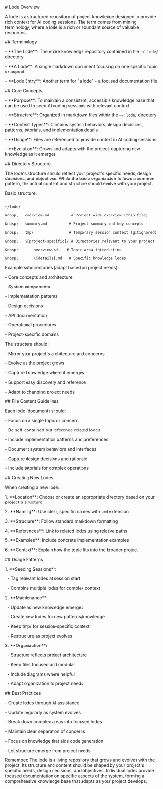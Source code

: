 \# Lode Overview



A lode is a structured repository of project knowledge designed to provide rich context for AI coding sessions. The term comes from mining terminology, where a lode is a rich or abundant source of valuable resources.



\## Terminology



\- \*\*The Lode\*\*: The entire knowledge repository contained in the `~/.lode/` directory

\- \*\*A Lode\*\*: A single markdown document focusing on one specific topic or aspect

\- \*\*Lode Entry\*\*: Another term for "a lode" - a focused documentation file



\## Core Concepts



\- \*\*Purpose\*\*: To maintain a consistent, accessible knowledge base that can be used to seed AI coding sessions with relevant context

\- \*\*Structure\*\*: Organized in markdown files within the `~/.lode/` directory

\- \*\*Content Types\*\*: Contains system behaviors, design decisions, patterns, tutorials, and implementation details

\- \*\*Usage\*\*: Files are referenced to provide context in AI coding sessions

\- \*\*Evolution\*\*: Grows and adapts with the project, capturing new knowledge as it emerges



\## Directory Structure



The lode's structure should reflect your project's specific needs, design decisions, and objectives. While the basic organization follows a common pattern, the actual content and structure should evolve with your project.



Basic structure:

```

~/lode/

&nbsp;   overview.md          # Project-wide overview (this file)

&nbsp;   summary.md          # Project summary and key concepts

&nbsp;   tmp/                # Temporary session context (gitignored)

&nbsp;   \[project-specific]/ # Directories relevant to your project

&nbsp;       overview.md    # Topic area introduction

&nbsp;       \[details].md   # Specific knowledge lodes

```



Example subdirectories (adapt based on project needs):

\- Core concepts and architecture

\- System components

\- Implementation patterns

\- Design decisions

\- API documentation

\- Operational procedures

\- Project-specific domains



The structure should:

\- Mirror your project's architecture and concerns

\- Evolve as the project grows

\- Capture knowledge where it emerges

\- Support easy discovery and reference

\- Adapt to changing project needs



\## File Content Guidelines



Each lode (document) should:

\- Focus on a single topic or concern

\- Be self-contained but reference related lodes

\- Include implementation patterns and preferences

\- Document system behaviors and interfaces

\- Capture design decisions and rationale

\- Include tutorials for complex operations



\## Creating New Lodes



When creating a new lode:

1\. \*\*Location\*\*: Choose or create an appropriate directory based on your project's structure

2\. \*\*Naming\*\*: Use clear, specific names with `.md` extension

3\. \*\*Structure\*\*: Follow standard markdown formatting

4\. \*\*References\*\*: Link to related lodes using relative paths

5\. \*\*Examples\*\*: Include concrete implementation examples

6\. \*\*Context\*\*: Explain how the topic fits into the broader project



\## Usage Patterns



1\. \*\*Seeding Sessions\*\*:

&nbsp;  - Tag relevant lodes at session start

&nbsp;  - Combine multiple lodes for complex context



2\. \*\*Maintenance\*\*:

&nbsp;  - Update as new knowledge emerges

&nbsp;  - Create new lodes for new patterns/knowledge

&nbsp;  - Keep tmp/ for session-specific context

&nbsp;  - Restructure as project evolves



3\. \*\*Organization\*\*:

&nbsp;  - Structure reflects project architecture

&nbsp;  - Keep files focused and modular

&nbsp;  - Include diagrams where helpful

&nbsp;  - Adapt organization to project needs



\## Best Practices



\- Create lodes through AI assistance

\- Update regularly as system evolves

\- Break down complex areas into focused lodes

\- Maintain clear separation of concerns

\- Focus on knowledge that aids code generation

\- Let structure emerge from project needs



Remember: The lode is a living repository that grows and evolves with the project. Its structure and content should be shaped by your project's specific needs, design decisions, and objectives. Individual lodes provide focused documentation on specific aspects of the system, forming a comprehensive knowledge base that adapts as your project develops. 

